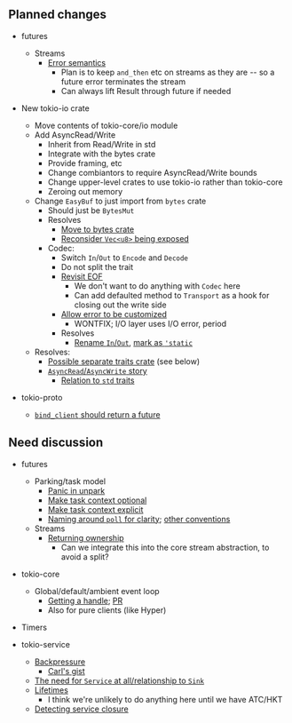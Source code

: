 ## Planned changes

- futures
  - Streams
    - [Error semantics](https://github.com/alexcrichton/futures-rs/issues/206)
      - Plan is to keep `and_then` etc on streams as they are -- so a future error terminates the stream
      - Can always lift Result through future if needed

- New tokio-io crate
  - Move contents of tokio-core/io module
  - Add AsyncRead/Write
    - Inherit from Read/Write in std
    - Integrate with the bytes crate
    - Provide framing, etc
    - Change combiantors to require AsyncRead/Write bounds
    - Change upper-level crates to use tokio-io rather than tokio-core
    - Zeroing out memory
  - Change `EasyBuf` to just import from `bytes` crate
    - Should just be `BytesMut`
    - Resolves
      - [Move to bytes crate](https://github.com/tokio-rs/tokio-core/issues/68)
      - [Reconsider `Vec<u8>` being exposed](https://github.com/tokio-rs/tokio-core/issues/81)
    - Codec:
      - Switch `In`/`Out` to `Encode` and `Decode`
      - Do not split the trait
      - [Revisit EOF](https://github.com/tokio-rs/tokio-core/issues/67)
        - We don't want to do anything with `Codec` here
        - Can add defaulted method to `Transport` as a hook for closing out the write side
      - [Allow error to be customized](https://github.com/tokio-rs/tokio-core/issues/146)
        - WONTFIX; I/O layer uses I/O error, period
      - Resolves
        - [Rename `In`/`Out`](https://github.com/tokio-rs/tokio-core/issues/135), [mark as `'static`](https://github.com/tokio-rs/tokio-core/issues/83)
  - Resolves:
    - [Possible separate traits crate](https://github.com/tokio-rs/tokio-core/issues/119) (see below)
    - [`AsyncRead`/`AsyncWrite` story](https://github.com/tokio-rs/tokio-core/issues/62)
      - [Relation to `std` traits](https://github.com/tokio-rs/tokio-core/issues/61)

- tokio-proto
  - [`bind_client` should return a future](https://github.com/tokio-rs/tokio-proto/issues/132)

## Need discussion

- futures
  - Parking/task model
    - [Panic in unpark](https://github.com/alexcrichton/futures-rs/issues/318)
    - [Make task context optional](https://github.com/alexcrichton/futures-rs/issues/131)
    - [Make task context explicit](https://github.com/alexcrichton/futures-rs/issues/129)
    - [Naming around `poll` for clarity](https://github.com/alexcrichton/futures-rs/issues/222); [other conventions](https://github.com/alexcrichton/futures-rs/issues/250)
  - Streams
    - [Returning ownership](https://github.com/alexcrichton/futures-rs/issues/301)
      - Can we integrate this into the core stream abstraction, to avoid a split?

- tokio-core
  - Global/default/ambient event loop
    - [Getting a handle](https://github.com/tokio-rs/tokio-core/issues/79); [PR](https://github.com/tokio-rs/tokio-core/pull/84)
    - Also for pure clients (like Hyper)

- Timers

- tokio-service
  - [Backpressure](https://github.com/tokio-rs/tokio-service/issues/12)
    - [Carl's gist](https://gist.github.com/carllerche/5570c2b0e8a4994fb4a849020a5046de)
  - [The need for `Service` at all/relationship to `Sink`](https://github.com/tokio-rs/tokio-service/issues/8)
  - [Lifetimes](https://github.com/tokio-rs/tokio-service/issues/9)
    - I think we're unlikely to do anything here until we have ATC/HKT
  - [Detecting service closure](https://github.com/tokio-rs/tokio-service/issues/4)
